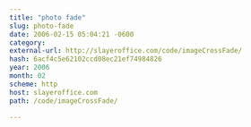```yaml
---
title: "photo fade"
slug: photo-fade
date: 2006-02-15 05:04:21 -0600
category: 
external-url: http://slayeroffice.com/code/imageCrossFade/
hash: 6acf4c5e62102ccd08ec21ef74984826
year: 2006
month: 02
scheme: http
host: slayeroffice.com
path: /code/imageCrossFade/

---
```



